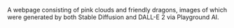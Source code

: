 A webpage consisting of pink clouds and friendly dragons, images of which were generated by both Stable Diffusion and DALL-E 2 via Playground AI.
